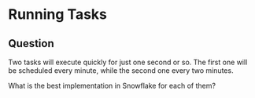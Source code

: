 # Running Tasks

## Question

Two tasks will execute quickly for just one second or so. The first one will be scheduled every minute, while the second one every two minutes.

What is the best implementation in Snowflake for each of them?